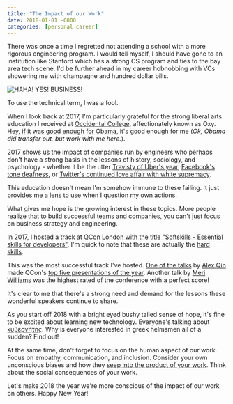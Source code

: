 ```yaml
---
title: "The Impact of our Work"
date: 2018-01-01 -0800
categories: [personal career]
---
```


There was once a time I regretted not attending a school with a more rigorous engineering program. I would tell myself, I should have gone to an institution like Stanford which has a strong CS program and ties to the bay area tech scene. I'd be further ahead in my career hobnobbing with VCs showering me with champagne and hundred dollar bills.

![HAHA! YES! BUSINESS!](https://user-images.githubusercontent.com/19977/34470329-01e954f4-eee4-11e7-9c3b-acea657e464f.png)

To use the technical term, I was a fool.

When I look back at 2017, I'm particularly grateful for the strong liberal arts education I received at [Occidental College](https://oxy.edu), affectionately known as Oxy. Hey, [if it was good enough for Obama](https://obamascholars.oxy.edu/obama-oxy), it's good enough for me (_Ok, Obama did transfer out, but work with me here._).

2017 shows us the impact of companies run by engineers who perhaps don't have a strong basis in the lessons of history, sociology, and psychology - whether it be the utter [Travisty of Uber's year](https://thenextweb.com/tech/2017/12/28/ubers-terrible-horrible-no-good-bad-year/), [Facebook's tone deafness](http://www.chicagotribune.com/news/nationworld/ct-facebook-puerto-rico-20171011-story.html), or [Twitter's continued love affair with white supremacy](https://www.damemagazine.com/2017/10/19/twitter-and-white-supremacy-love-story/).

This education doesn't mean I'm somehow immune to these failing. It just provides me a lens to use when I question my own actions.

What gives me hope is the growing interest in these topics. More people realize that to build successful teams and companies, you can't just focus on business strategy and engineering.

In 2017, I hosted a track at [QCon London with the title "Softskills - Essential skills for developers"](https://qconlondon.com/london-2017/london-2017/track/softskills-essential-skills-developers.html). I'm quick to note that these are actually the [hard skills](https://haacked.com/archive/2016/10/12/the-hard-skills/).

This was the most successful track I've hosted. [One of the talks](https://qconlondon.com/london-2017/london-2017/track/softskills-essential-skills-developers.html) by [Alex Qin](http://alexq.in/) made QCon's [top five presentations of the year](https://twitter.com/InfoQ/status/946473343254974467). Another talk by [Meri Williams](http://blog.geekmanager.co.uk/) was the highest rated of the conference with a perfect score!

It's clear to me that there's a strong need and demand for the lessons these wonderful speakers continue to share.

As you start off 2018 with a bright eyed bushy tailed sense of hope, it's fine to be excited about learning new technology. Everyone's talking about [κυβερνήτης](https://kubernetes.io/). Why is everyone interested in greek helmsmen all of a sudden? Find out!

At the same time, don't forget to focus on the human aspect of our work. Focus on empathy, communication, and inclusion. Consider your own unconscious biases and how they [seep into the product of your work](https://www.youtube.com/watch?v=DrybkPOPZUQ). Think about the social consequences of your work.

Let's make 2018 the year we're more conscious of the impact of our work on others. Happy New Year!
